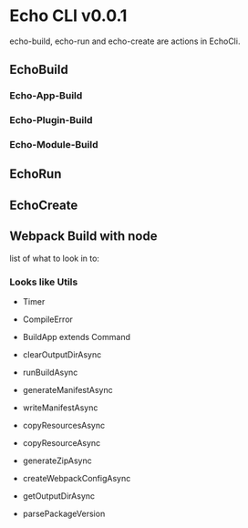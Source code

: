 # Echo CLI v0.0.1

echo-build, echo-run and echo-create are actions in EchoCli.

## EchoBuild

### Echo-App-Build

### Echo-Plugin-Build

### Echo-Module-Build

## EchoRun

## EchoCreate

## Webpack Build with node

list of what to look in to:

### Looks like Utils

- Timer
- CompileError

- BuildApp extends Command
- clearOutputDirAsync
- runBuildAsync
- generateManifestAsync
- writeManifestAsync
- copyResourcesAsync
- copyResourceAsync
- generateZipAsync
- createWebpackConfigAsync
- getOutputDirAsync
- parsePackageVersion

